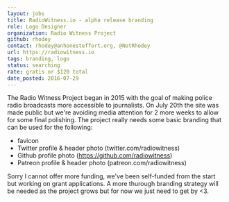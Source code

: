 ```yaml
---
layout: jobs
title: RadioWitness.io - alpha release branding
role: Logo Designer
organization: Radio Witness Project
github: rhodey
contact: rhodey@anhonesteffort.org, @NotRhodey
url: https://radiowitness.io
tags: branding, logo
status: searching
rate: gratis or $120 total
date_posted: 2016-07-29
---
```

The Radio Witness Project began in 2015 with the goal of making police radio broadcasts more accessible to journalists.
On July 20th the site was made public but we're avoiding media attention for 2 more weeks to allow for some final polishing.
The project really needs some basic branding that can be used for the following:
  + favicon
  + Twitter profile & header photo (twitter.com/radiowitness)
  + Github profile photo (https://github.com/radiowitness)
  + Patreon profile & header photo (patreon.com/radiowitness)

Sorry I cannot offer more funding, we've been self-funded from the start but working on grant applications.
A more thurough branding strategy will be needed as the project grows but for now we just need to get by <3.
